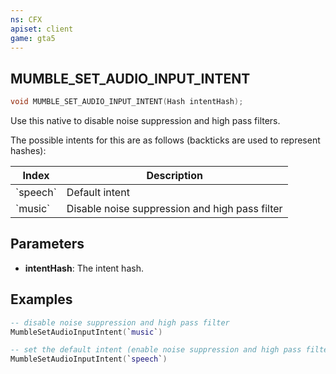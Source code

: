 ```yaml
---
ns: CFX
apiset: client
game: gta5
---
```

## MUMBLE_SET_AUDIO_INPUT_INTENT

```c
void MUMBLE_SET_AUDIO_INPUT_INTENT(Hash intentHash);
```
Use this native to disable noise suppression and high pass filters.

The possible intents for this are as follows (backticks are used to represent hashes):

| Index | Description |
|-|-|
| \`speech\` | Default intent |
| \`music\` | Disable noise suppression and high pass filter |

## Parameters
* **intentHash**: The intent hash.

## Examples
```lua
-- disable noise suppression and high pass filter
MumbleSetAudioInputIntent(`music`)

-- set the default intent (enable noise suppression and high pass filter)
MumbleSetAudioInputIntent(`speech`)
```
